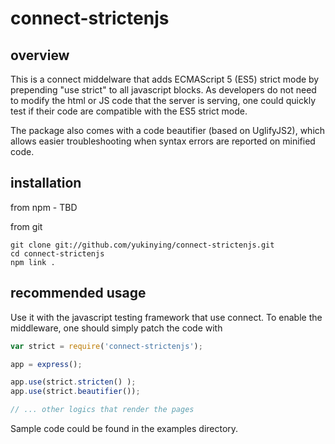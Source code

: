 connect-strictenjs
==================

overview
--------

This is a connect middelware that adds ECMAScript 5 (ES5) strict mode by prepending "use strict" to all javascript blocks. 
As developers do not need to modify the html or JS code that the server is serving, one could quickly test if their
code are compatible with the ES5 strict mode. 

The package also comes with a code beautifier (based on UglifyJS2), which allows easier troubleshooting when syntax errors
are reported on minified code.

installation
------------

from npm - TBD

from git 
```shell
git clone git://github.com/yukinying/connect-strictenjs.git
cd connect-strictenjs 
npm link .
```

recommended usage
-----------------

Use it with the javascript testing framework that use connect. To enable the middleware, one should simply patch the 
code with 

```javascript
var strict = require('connect-strictenjs');

app = express();

app.use(strict.stricten() );
app.use(strict.beautifier());

// ... other logics that render the pages
```

Sample code could be found in the examples directory.

